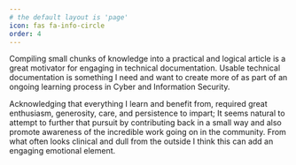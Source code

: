 ```yaml
---
# the default layout is 'page'
icon: fas fa-info-circle
order: 4
---
```


<!-- Add Markdown syntax content to file `_tabs/about.md`{: .filepath } and it will show up on this page. -->
<!-- {: .prompt-tip } -->
 
Compiling small chunks of knowledge into a practical and logical article is a great motivator for engaging in technical documentation. Usable technical documentation is something I need and want to create more of as part of an ongoing learning process in Cyber and Information Security. 

Acknowledging that everything I learn and benefit from, required great enthusiasm, generosity, care, and persistence to impart; It seems natural to attempt to further that pursuit by contributing back in a small way and also promote awareness of the incredible work going on in the community. From what often looks clinical and dull from the outside I think this can add an engaging emotional element.